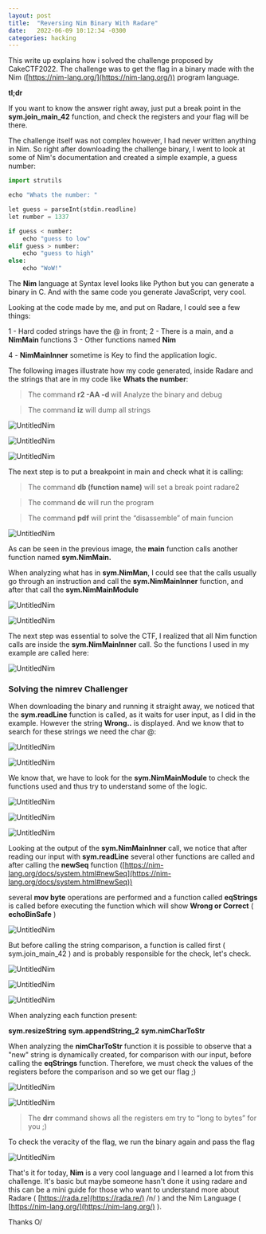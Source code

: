 ```yaml
---
layout: post
title:  "Reversing Nim Binary With Radare"
date:   2022-06-09 10:12:34 -0300
categories: hacking
---
```


This write up explains how i solved the challenge proposed by CakeCTF2022. The challenge was to get the flag in a binary made with the Nim ([https://nim-lang.org/](https://nim-lang.org/)) program language.

**tl;dr**

If you want to know the answer right away, just put a break point in the **sym.join_main_42** function, and check the registers and your flag will be there.

The challenge itself was not complex however, I had never written anything in Nim. So right after downloading the challenge binary, I went to look at some of Nim's documentation and created a simple example, a guess number:

```python
import strutils

echo "Whats the number: "

let guess = parseInt(stdin.readline)
let number = 1337

if guess < number:
    echo "guess to low"
elif guess > number:
    echo "guess to high"
else:
    echo "WoW!"
```

The **Nim** language at Syntax level looks like Python but you can generate a binary in C. And with the same code you generate JavaScript, very cool.

Looking at the code made by me, and put on Radare, I could see a few things:

1 - Hard coded strings have the @ in front;
2 - There is a main, and a **NimMain** functions
3 - Other functions named **Nim**<something>

4 - **NimMainInner** sometime is Key to find the application logic.

The following images illustrate how my code generated, inside Radare and the strings that are in my code like **Whats the number**:

> The command **r2 -AA -d <binary>** will Analyze the binary and debug
>

> The command **iz** will dump all strings
>

![UntitledNim](/static/images/UntitledNim.png)

![UntitledNim](/static/images/UntitledNim%201.png)

![UntitledNim](/static/images/UntitledNim%202.png)

The next step is to put a breakpoint in main and check what it is calling:

> The command **db (function name)** will set a break point radare2
>

> The command **dc** will run the program
>

> The command **pdf** will print the “disassemble” of main funcion
>

![UntitledNim](/static/images/UntitledNim%203.png)

As can be seen in the previous image, the **main** function calls another function named **sym.NimMain.**

When analyzing what has in **sym.NimMan**, I could see that the calls usually go through an instruction and call the **sym.NimMainInner** function, and after that call the **sym.NimMainModule**

![UntitledNim](/static/images/UntitledNim%204.png)

![UntitledNim](/static/images/UntitledNim%205.png)

The next step was essential to solve the CTF, I realized that all Nim function calls are inside the **sym.NimMainInner** call. So the functions I used in my example are called here:

![UntitledNim](/static/images/UntitledNim%206.png)

### Solving the nimrev Challenger

When downloading the binary and running it straight away, we noticed that the **sym.readLine** function is called, as it waits for user input, as I did in the example. However the string **Wrong..** is displayed. And we know that to search for these strings we need the char @:

![UntitledNim](/static/images/UntitledNim%207.png)

![UntitledNim](/static/images/UntitledNim%208.png)

We know that, we have to look for the **sym.NimMainModule** to check the functions used and thus try to understand some of the logic.

![UntitledNim](/static/images/UntitledNim%209.png)

![UntitledNim](/static/images/UntitledNim%2010.png)

![UntitledNim](/static/images/UntitledNim%2011.png)

Looking at the output of the **sym.NimMainInner** call, we notice that after reading our input with **sym.readLine** several other functions are called and after calling the **newSeq** function ([https://nim-lang.org/docs/system.html#newSeq](https://nim-lang.org/docs/system.html#newSeq))

several **mov byte** operations are performed and a function called **eqStrings** is called before executing the function which will show **Wrong or Correct** ( **echoBinSafe** )

![UntitledNim](/static/images/UntitledNim%2012.png)

But before calling the string comparison, a function is called first ( sym.join_main_42 ) and is probably responsible for the check, let's check.

![UntitledNim](/static/images/UntitledNim%2013.png)

![UntitledNim](/static/images/UntitledNim%2014.png)

![UntitledNim](/static/images/UntitledNim%2015.png)

When analyzing each function present:

**sym.resizeString**
**sym.appendString_2**
**sym.nimCharToStr**

When analyzing the **nimCharToStr** function it is possible to observe that a "new" string is dynamically created, for comparison with our input, before calling the **eqStrings** function. Therefore, we must check the values of the registers before the comparison and so we get our flag ;)

![UntitledNim](/static/images/UntitledNim%2016.png)

![UntitledNim](/static/images/UntitledNim%2017.png)

> The **drr** command shows all the registers em try to “long to bytes” for you ;)
>

To check the veracity of the flag, we run the binary again and pass the flag

![UntitledNim](/static/images/UntitledNim%2018.png)

That's it for today, **Nim** is a very cool language and I learned a lot from this challenge. It's basic but maybe someone hasn't done it using radare and this can be a mini guide for those who want to understand more about Radare ( [https://rada.re](https://rada.re/) /n/ ) and the Nim Language ( [https://nim-lang.org/](https://nim-lang.org/) ).

Thanks O/
